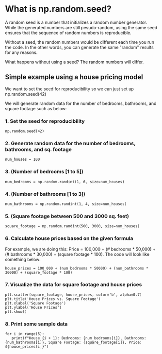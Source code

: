 # What is np.random.seed? 

A random seed is a number that initializes a random number generator. While the generated numbers are still pesudo-random, using the same seed ensures that the sequence of random numbers is reproducible.

Without a seed, the random numbers would be different each time you run the code. In the other words, you can generate the same "random" results for any reasons. 

What happens without using a seed? The random numbers will differ. 

## Simple example using a house pricing model
We want to set the seed for reproducibility so we can just set up np.random.seed(42)

We will generate random data for the number of bedrooms, bathrooms, and square footage such as below:

### 1. Set the seed for reproducibility 
    np.random.seed(42)

### 2. Generate random data for the number of bedrooms, bathrooms, and sq. footage
    num_houses = 100 

### 3. (Number of bedrooms [1 to 5])
    num_bedrooms = np.random.randint(1, 6, size=num_houses)

### 4. (Number of bathrooms [1 to 3])
    num_bathrooms = np.random.randint(1, 4, size=num_houses)

### 5. (Square footage between 500 and 3000 sq. feet)
    square_footage = np.random.randint(500, 3000, size=num_houses)

### 6. Calculate house prices based on the given formula
For example, we are doing this: Price = 100,000 + (# bedrooms * 50,000) + (# bathrooms * 30,000) + (square footage * 100). The code will look like something below:

    house_prices = 100_000 + (num_bedrooms * 50000) + (num_bathrooms * 30000) + (square_footage * 100)

### 7. Visualize the data for square footage and house prices
    plt.scatter(square_footage, house_prices, color='b', alpha=0.7)
    plt.title('House Prices vs. Square Footage')
    plt.xlabel('Square Footage')
    plt.ylabel('House Prices')
    plt.show()

### 8. Print some sample data

    for i in range(5):   
       print(f"House {i + 1}: Bedrooms: {num_bedrooms[i]}, Bathrooms: {num_bathrooms[i]}, Square Footage: {square_footage[i]}, Price: ${house_prices[i]}")




